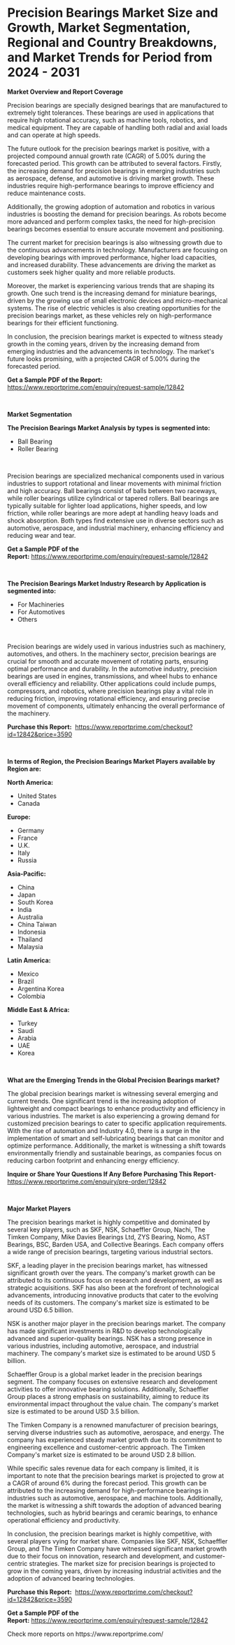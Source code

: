 <p><h1>Precision Bearings Market Size and Growth, Market Segmentation, Regional and Country Breakdowns, and Market Trends for Period from 2024 -  2031</h1></p><p><strong>Market Overview and Report Coverage</strong></p>
<p><p>Precision bearings are specially designed bearings that are manufactured to extremely tight tolerances. These bearings are used in applications that require high rotational accuracy, such as machine tools, robotics, and medical equipment. They are capable of handling both radial and axial loads and can operate at high speeds.</p><p>The future outlook for the precision bearings market is positive, with a projected compound annual growth rate (CAGR) of 5.00% during the forecasted period. This growth can be attributed to several factors. Firstly, the increasing demand for precision bearings in emerging industries such as aerospace, defense, and automotive is driving market growth. These industries require high-performance bearings to improve efficiency and reduce maintenance costs.</p><p>Additionally, the growing adoption of automation and robotics in various industries is boosting the demand for precision bearings. As robots become more advanced and perform complex tasks, the need for high-precision bearings becomes essential to ensure accurate movement and positioning.</p><p>The current market for precision bearings is also witnessing growth due to the continuous advancements in technology. Manufacturers are focusing on developing bearings with improved performance, higher load capacities, and increased durability. These advancements are driving the market as customers seek higher quality and more reliable products.</p><p>Moreover, the market is experiencing various trends that are shaping its growth. One such trend is the increasing demand for miniature bearings, driven by the growing use of small electronic devices and micro-mechanical systems. The rise of electric vehicles is also creating opportunities for the precision bearings market, as these vehicles rely on high-performance bearings for their efficient functioning.</p><p>In conclusion, the precision bearings market is expected to witness steady growth in the coming years, driven by the increasing demand from emerging industries and the advancements in technology. The market's future looks promising, with a projected CAGR of 5.00% during the forecasted period.</p></p>
<p><strong>Get a Sample PDF of the Report:</strong> <a href="https://www.reportprime.com/enquiry/request-sample/12842">https://www.reportprime.com/enquiry/request-sample/12842</a></p>
<p>&nbsp;</p>
<p><strong>Market Segmentation</strong></p>
<p><strong>The Precision Bearings Market Analysis by types is segmented into:</strong></p>
<p><ul><li>Ball Bearing</li><li>Roller Bearing</li></ul></p>
<p>&nbsp;</p>
<p><p>Precision bearings are specialized mechanical components used in various industries to support rotational and linear movements with minimal friction and high accuracy. Ball bearings consist of balls between two raceways, while roller bearings utilize cylindrical or tapered rollers. Ball bearings are typically suitable for lighter load applications, higher speeds, and low friction, while roller bearings are more adept at handling heavy loads and shock absorption. Both types find extensive use in diverse sectors such as automotive, aerospace, and industrial machinery, enhancing efficiency and reducing wear and tear.</p></p>
<p><strong>Get a Sample PDF of the Report:</strong>&nbsp;<a href="https://www.reportprime.com/enquiry/request-sample/12842">https://www.reportprime.com/enquiry/request-sample/12842</a></p>
<p>&nbsp;</p>
<p><strong>The Precision Bearings Market Industry Research by Application is segmented into:</strong></p>
<p><ul><li>For Machineries</li><li>For Automotives</li><li>Others</li></ul></p>
<p>&nbsp;</p>
<p><p>Precision bearings are widely used in various industries such as machinery, automotives, and others. In the machinery sector, precision bearings are crucial for smooth and accurate movement of rotating parts, ensuring optimal performance and durability. In the automotive industry, precision bearings are used in engines, transmissions, and wheel hubs to enhance overall efficiency and reliability. Other applications could include pumps, compressors, and robotics, where precision bearings play a vital role in reducing friction, improving rotational efficiency, and ensuring precise movement of components, ultimately enhancing the overall performance of the machinery.</p></p>
<p><strong>Purchase this Report:</strong>&nbsp; <a href="https://www.reportprime.com/checkout?id=12842&price=3590">https://www.reportprime.com/checkout?id=12842&price=3590</a></p>
<p>&nbsp;</p>
<p><strong>In terms of Region, the Precision Bearings Market Players available by Region are:</strong></p>
<p>
    <p> <strong> North America: </strong>
        <ul>
            <li>United States</li>
            <li>Canada</li>
        </ul>
        </p> 
    <p> <strong> Europe: </strong>
        <ul>
            <li>Germany</li>
            <li>France</li>
            <li>U.K.</li>
            <li>Italy</li>
            <li>Russia</li>
        </ul>
        </p> 
    <p> <strong> Asia-Pacific: </strong>
        <ul>
            <li>China</li>
            <li>Japan</li>
            <li>South Korea</li>
            <li>India</li>
            <li>Australia</li>
            <li>China Taiwan</li>
            <li>Indonesia</li>
            <li>Thailand</li>
            <li>Malaysia</li>
        </ul>
        </p> 
    <p> <strong> Latin America: </strong>
        <ul>
            <li>Mexico</li>
            <li>Brazil</li>
            <li>Argentina Korea</li>
            <li>Colombia</li>
        </ul>
        </p> 
    <p> <strong> Middle East & Africa: </strong>
        <ul>
            <li>Turkey</li>
            <li>Saudi</li>
            <li>Arabia</li>
            <li>UAE</li>
            <li>Korea</li>
        </ul>
    </p>
    </p>
<p>&nbsp;</p>
<p><strong>What are the Emerging Trends in the Global Precision Bearings market?</strong></p>
<p><p>The global precision bearings market is witnessing several emerging and current trends. One significant trend is the increasing adoption of lightweight and compact bearings to enhance productivity and efficiency in various industries. The market is also experiencing a growing demand for customized precision bearings to cater to specific application requirements. With the rise of automation and Industry 4.0, there is a surge in the implementation of smart and self-lubricating bearings that can monitor and optimize performance. Additionally, the market is witnessing a shift towards environmentally friendly and sustainable bearings, as companies focus on reducing carbon footprint and enhancing energy efficiency.</p></p>
<p><strong>Inquire or Share Your Questions If Any Before Purchasing This Report</strong>- <a href="https://www.reportprime.com/enquiry/pre-order/12842">https://www.reportprime.com/enquiry/pre-order/12842</a></p>
<p>&nbsp;</p>
<p><strong>Major Market Players</strong></p>
<p><p>The precision bearings market is highly competitive and dominated by several key players, such as SKF, NSK, Schaeffler Group, Nachi, The Timken Company, Mike Davies Bearings Ltd, ZYS Bearing, Nomo, AST Bearings, BSC, Barden USA, and Collective Bearings. Each company offers a wide range of precision bearings, targeting various industrial sectors.</p><p>SKF, a leading player in the precision bearings market, has witnessed significant growth over the years. The company's market growth can be attributed to its continuous focus on research and development, as well as strategic acquisitions. SKF has also been at the forefront of technological advancements, introducing innovative products that cater to the evolving needs of its customers. The company's market size is estimated to be around USD 6.5 billion.</p><p>NSK is another major player in the precision bearings market. The company has made significant investments in R&D to develop technologically advanced and superior-quality bearings. NSK has a strong presence in various industries, including automotive, aerospace, and industrial machinery. The company's market size is estimated to be around USD 5 billion.</p><p>Schaeffler Group is a global market leader in the precision bearings segment. The company focuses on extensive research and development activities to offer innovative bearing solutions. Additionally, Schaeffler Group places a strong emphasis on sustainability, aiming to reduce its environmental impact throughout the value chain. The company's market size is estimated to be around USD 3.5 billion.</p><p>The Timken Company is a renowned manufacturer of precision bearings, serving diverse industries such as automotive, aerospace, and energy. The company has experienced steady market growth due to its commitment to engineering excellence and customer-centric approach. The Timken Company's market size is estimated to be around USD 2.8 billion.</p><p>While specific sales revenue data for each company is limited, it is important to note that the precision bearings market is projected to grow at a CAGR of around 6% during the forecast period. This growth can be attributed to the increasing demand for high-performance bearings in industries such as automotive, aerospace, and machine tools. Additionally, the market is witnessing a shift towards the adoption of advanced bearing technologies, such as hybrid bearings and ceramic bearings, to enhance operational efficiency and productivity.</p><p>In conclusion, the precision bearings market is highly competitive, with several players vying for market share. Companies like SKF, NSK, Schaeffler Group, and The Timken Company have witnessed significant market growth due to their focus on innovation, research and development, and customer-centric strategies. The market size for precision bearings is projected to grow in the coming years, driven by increasing industrial activities and the adoption of advanced bearing technologies.</p></p>
<p><strong>Purchase this Report:</strong>&nbsp;&nbsp;<a href="https://www.reportprime.com/checkout?id=12842&price=3590">https://www.reportprime.com/checkout?id=12842&price=3590</a></p>
<p></p>
<p><strong>Get a Sample PDF of the Report:</strong>&nbsp;<a href="https://www.reportprime.com/enquiry/request-sample/12842">https://www.reportprime.com/enquiry/request-sample/12842</a></p>
<p>Check more reports on https://www.reportprime.com/</p>